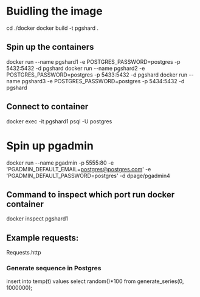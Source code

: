 # Buidling the image
cd ./docker
docker build -t pgshard .

## Spin up the containers
docker run --name pgshard1 -e POSTGRES_PASSWORD=postgres -p 5432:5432 -d pgshard
docker run --name pgshard2 -e POSTGRES_PASSWORD=postgres -p 5433:5432 -d pgshard
docker run --name pgshard3 -e POSTGRES_PASSWORD=postgres -p 5434:5432 -d pgshard

## Connect to container
docker exec -it pgshard1 psql -U postgres

# Spin up pgadmin
docker run --name pgadmin -p 5555:80 -e 'PGADMIN_DEFAULT_EMAIL=postgres@postgres.com' -e 'PGADMIN_DEFAULT_PASSWORD=postgres' -d dpage/pgadmin4

## Command to inspect which port run docker container
docker inspect pgshard1

## Example requests:
Requests.http

### Generate sequence in Postgres
insert into temp(t) values select random()*100 from generate_series(0, 1000000);
